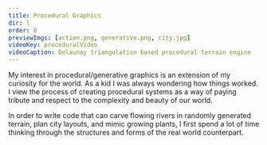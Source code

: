 ```yaml
---
title: Procedural Graphics
dir: l
order: 0
previewImgs: [action.png, generative.png, city.jpg]
videoKey: proceduralVideo
videoCaption: Delaunay triangulation based procedural terrain engine
---
```

My interest in procedural/generative graphics is an extension of my curiosity for the world. As a kid I was always wondering how things worked. I view the process of creating procedural systems as a way of paying tribute and respect to the complexity and beauty of our world. 

In order to write code that can carve flowing rivers in randomly generated terrain, plan city layouts, and mimic growing plants, I first spend a lot of time thinking through the structures and forms of the real world counterpart.